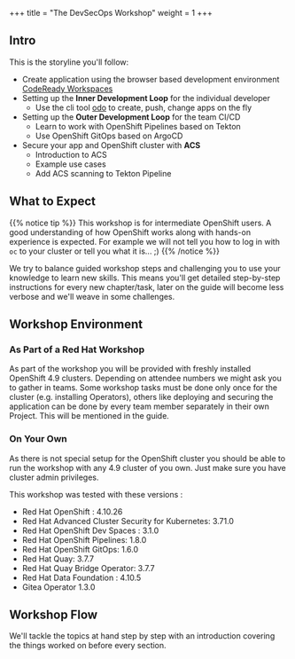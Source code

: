 +++
title = "The DevSecOps Workshop"
weight = 1
+++

## Intro

This is the storyline you'll follow:

- Create application using the browser based development environment [CodeReady Workspaces](https://developers.redhat.com/products/codeready-workspaces/overview)
- Setting up the **Inner Development Loop** for the individual developer
  - Use the cli tool [odo](https://developers.redhat.com/products/odo/overview) to create, push, change apps on the fly
- Setting up the **Outer Development Loop** for the team CI/CD
  - Learn to work with OpenShift Pipelines based on Tekton
  - Use OpenShift GitOps based on ArgoCD
- Secure your app and OpenShift cluster with **ACS**
  - Introduction to ACS
  - Example use cases
  - Add ACS scanning to Tekton Pipeline

## What to Expect

{{% notice tip %}}
This workshop is for intermediate OpenShift users. A good understanding of how OpenShift works along with hands-on experience is expected. For example we will not tell you how to log in with `oc` to your cluster or tell you what it is... ;)
{{% /notice %}}

We try to balance guided workshop steps and challenging you to use your knowledge to learn new skills. This means you'll get detailed step-by-step instructions for every new chapter/task, later on the guide will become less verbose and we'll weave in some challenges.

## Workshop Environment

### As Part of a Red Hat Workshop

As part of the workshop you will be provided with freshly installed OpenShift 4.9 clusters. Depending on attendee numbers we might ask you to gather in teams. Some workshop tasks must be done only once for the cluster (e.g. installing Operators), others like deploying and securing the application can be done by every team member separately in their own Project. This will be mentioned in the guide.

### On Your Own

As there is not special setup for the OpenShift cluster you should be able to run the workshop with any 4.9 cluster of you own. Just make sure you have cluster admin privileges.

This workshop was tested with these versions :

- Red Hat OpenShift : 4.10.26
- Red Hat Advanced Cluster Security for Kubernetes: 3.71.0
- Red Hat OpenShift Dev Spaces : 3.1.0
- Red Hat OpenShift Pipelines: 1.8.0
- Red Hat OpenShift GitOps: 1.6.0
- Red Hat Quay: 3.7.7
- Red Hat Quay Bridge Operator: 3.7.7
- Red Hat Data Foundation : 4.10.5
- Gitea Operator 1.3.0

## Workshop Flow

We'll tackle the topics at hand step by step with an introduction covering the things worked on before every section.
